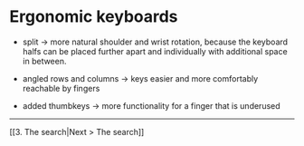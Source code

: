 # Ergonomic keyboards

- split
	-> more natural shoulder and wrist rotation, because the keyboard halfs can be placed further apart and individually with additional space in between.
	
- angled rows and columns
	-> keys easier and more comfortably reachable by fingers
	
- added thumbkeys
	-> more functionality for a finger that is underused

---
[[3. The search|Next > The search]]